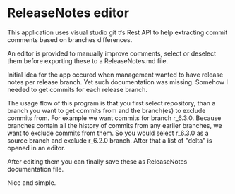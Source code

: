 # ReleaseNotes editor
This application uses visual studio git tfs Rest API to help extracting commit comments based on branches differences.

An editor is provided to manually improve comments, select or deselect them before exporting these to a ReleaseNotes.md file.

Initial idea for the app occured when management wanted to have release notes per release branch.
Yet such documentation was missing. Somehow I needed to get commits for each release branch.

The usage flow of this program is that you first select repository, than a branch you want to get commits from and the branch(es)
to exclude commits from. For example we want commits for branch r_6.3.0. Because branches contain all the history of commits from
any earlier branches, we want to exclude commits from them. So you would select r_6.3.0 as a source branch and exclude r_6.2.0 branch.
After that a list of "delta" is opened in an editor.

After editing them you can finally save these as ReleaseNotes documentation file.

Nice and simple.

